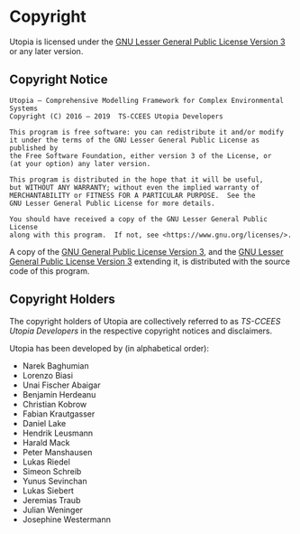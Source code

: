 # Copyright

Utopia is licensed under the [GNU Lesser General Public License Version 3]
or any later version.

## Copyright Notice

    Utopia — Comprehensive Modelling Framework for Complex Environmental Systems
    Copyright (C) 2016 – 2019  TS-CCEES Utopia Developers

    This program is free software: you can redistribute it and/or modify
    it under the terms of the GNU Lesser General Public License as published by
    the Free Software Foundation, either version 3 of the License, or
    (at your option) any later version.

    This program is distributed in the hope that it will be useful,
    but WITHOUT ANY WARRANTY; without even the implied warranty of
    MERCHANTABILITY or FITNESS FOR A PARTICULAR PURPOSE.  See the
    GNU Lesser General Public License for more details.

    You should have received a copy of the GNU Lesser General Public License
    along with this program.  If not, see <https://www.gnu.org/licenses/>.

A copy of the [GNU General Public License Version 3], and the
[GNU Lesser General Public License Version 3] extending it, is distributed with
the source code of this program.

## Copyright Holders

The copyright holders of Utopia are collectively referred to as
_TS-CCEES Utopia Developers_ in the respective copyright notices and
disclaimers.

Utopia has been developed by (in alphabetical order):

* Narek Baghumian
* Lorenzo Biasi
* Unai Fischer Abaigar
* Benjamin Herdeanu
* Christian Kobrow
* Fabian Krautgasser
* Daniel Lake
* Hendrik Leusmann
* Harald Mack
* Peter Manshausen
* Lukas Riedel
* Simeon Schreib
* Yunus Sevinchan
* Lukas Siebert
* Jeremias Traub
* Julian Weninger
* Josephine Westermann

[GNU General Public License Version 3]: https://www.gnu.org/licenses/gpl-3.0.en.html
[GNU Lesser General Public License Version 3]: https://www.gnu.org/licenses/lgpl-3.0.en.html
